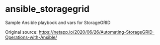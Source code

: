 # ansible_storagegrid

Sample Ansible playbook and vars for StorageGRID

Original source: https://netapp.io/2020/06/26/Automating-StorageGRID-Operations-with-Ansible/
